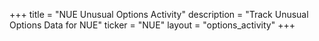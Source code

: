 +++
title = "NUE Unusual Options Activity"
description = "Track Unusual Options Data for NUE"
ticker = "NUE"
layout = "options_activity"
+++

